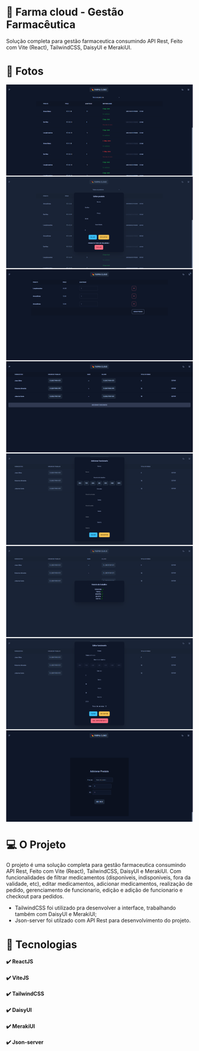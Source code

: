 # 💊 Farma cloud - Gestão Farmacêutica

Solução completa para gestão farmaceutica consumindo API Rest, Feito com Vite (React), TailwindCSS, DaisyUI e MerakiUI.
<br />

# 📸 Fotos

![](./assets/1.png)
![](./assets/2.png)
![](./assets/3.png)
![](./assets/4.png)
![](./assets/5.png)
![](./assets/6.png)
![](./assets/7.png)
![](./assets/8.png)

# 💻 O Projeto

O projeto é uma solução completa para gestão farmaceutica consumindo API Rest, Feito com Vite (React), TailwindCSS, DaisyUI e MerakiUI. Com funcionalidades de filtrar medicamentos (disponiveis, indisponiveis, fora da validade, etc), editar medicamentos, adicionar medicamentos, realização de pedido, gerenciamento de funcionario, edição e adição de funcionario e checkout para pedidos.

- TailwindCSS foi utilizado pra desenvolver a interface, trabalhando também com DaisyUI e MerakiUI;
- Json-server foi utilzado com API Rest para desenvolvimento do projeto.

# 🚀 Tecnologias

#### ✔️ ReactJS

#### ✔️ ViteJS

#### ✔️ TailwindCSS

#### ✔️ DaisyUI

#### ✔️ MerakiUI

#### ✔️ Json-server
